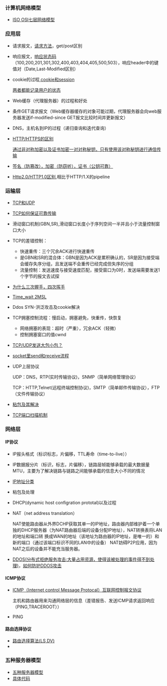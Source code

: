 ### 计算机网络模型
* [ISO OSI七层网络模型](https://blog.csdn.net/u011619283/article/details/52679504)
### 应用层
* 请求报文，[请求方法](https://www.cnblogs.com/foodoir/p/5911099.html)，get/post区别
* 响应报文，[响应状态码](http://www.runoob.com/http/http-status-codes.html)（100,200,201,301,302,400,403,404,405,500,503），响应header中的键值对（Date,Last-Modified区别）
* cookie的过程,[cookie和session](https://blog.csdn.net/liyifan687/article/details/80077928)

  [两者都能记录用户的状态](https://www.cnblogs.com/xxtalhr/p/9053906.html)
* Web缓存（代理服务器）的过程和好处
* 条件GET请求报文（Web缓存器缓存的对象可能过期，代理服务器会向web服务器发送if-modified-since GET报文比较时间并更新报文）
* DNS，主机名到IP的过程（递归查询和迭代查询）
* [HTTP/HTTPS的区别](https://www.cnblogs.com/wqhwe/p/5407468.html)

  [通过非对称加密以及证书加密一对对称秘钥，只有使用该对称秘钥进行通信传输](https://blog.csdn.net/a407479/article/details/80634789)
* [签名（防篡改），加密（防窃听），证书（公钥可靠）](https://www.cnblogs.com/Caersi/p/6720789.html)
* [Http2.0/HTTP1.0区别](https://www.cnblogs.com/frankyou/p/6145485.html),相比于HTTP/1.X的pipeline


### 运输层
* [TCP和UDP](https://blog.csdn.net/xiaobangkuaipao/article/details/76793702)
* [TCP如何保证可靠传输](https://blog.csdn.net/liuchenxia8/article/details/80428157)
* 滑动窗口机制(GBN,SR),滑动窗口长度小于序列空间一半并且小于流量控制窗口大小
* TCP的差错控制：
  * 快速重传：三个冗余ACK进行快速重传
  * 是GBN和SR的混合体：GBN是因为ACK是累积确认的，SR是因为接受端会缓存失序分组，且发送端不会重传已经完成但失序的分组
  * 流量控制：发送速度与接受速度匹配，接受窗口为0时，发送端需要发送1个字节的报文去试探
* [为什么三次握手，四次挥手](https://www.zhihu.com/question/24853633)
* [Time_wait 2MSL](https://elf8848.iteye.com/blog/1739571)
* Ddos SYN-洪泛攻击及cookie解决
* TCP拥塞控制流程：慢启动，拥塞避免，快重传，快恢复
  * 网络拥塞的表现：超时（严重），冗余ACK（轻微）
  * 控制拥塞窗口的值cwnd
* [TCP/UDP发送大包小包？](https://www.cnblogs.com/raichen/p/4858449.html)
* [socket里send和receive流程](https://blog.csdn.net/u010270148/article/details/53605339)
* UDP上层协议

  UDP：DNS，RTP(实时传输协议)，SNMP（简单网络管理协议）
  
  TCP：HTTP,Telnet(远程终端控制协议)，SMTP（简单邮件传输协议），FTP（文件传输协议）
* [粘包及其解决](https://blog.csdn.net/bjrxyz/article/details/73351248)
* [TCP端口扫描机制](https://blog.csdn.net/kowzb/article/details/77095044)
### 网络层
#### IP协议
* IP报头格式（标识标志，片偏移，TTL寿命（time-to-live））
* IP数据报分片（标识，标志，片偏移），链路层帧能够承载的最大数据量MTU，主要为了解决链路与链路之间能够承载的信息大小不同的情况
* [IP地址分类](https://www.cnblogs.com/qiaoconglovelife/p/5349486.html)
* 粘包及处理
* DHCP(dynamic host configration prototal)以及过程
* NAT（net address translation）

  NAT使能路由器从外界DCHP获取其单一的IP地址，路由器内部维护着一个单独的DHCP服务器（为NAT路由器后端的设备分配IP地址），NAT转换表将LAN的地址和端口转   换成WAN的地址（该地址为路由器的IP地址，是唯一的）和新的端口（通过该端口标识不同的LAN中的设备）
  NAT妨碍P2P应用，因为NAT之后的设备并不能充当服务器。
* [DDOS(分布式拒绝服务攻击:大量占用资源，使得该被处理的事件得不到处理)](https://baike.baidu.com/item/%E5%88%86%E5%B8%83%E5%BC%8F%E6%8B%92%E7%BB%9D%E6%9C%8D%E5%8A%A1%E6%94%BB%E5%87%BB/3802159?fromtitle=DDOS%E6%94%BB%E5%87%BB&fromid=177090&fr=aladdin)，[如何防护DDOS攻击](https://blog.csdn.net/nczb007/article/details/82380035)

#### ICMP协议
* [ICMP（Internet control Message Protocal）互联网控制报文协议](https://blog.csdn.net/baidu_37964071/article/details/80514340)

  主机和路由器用来沟通网络层的信息（差错报告、发送ICMP请求返回响应（PING,TRACEROOT））
* PING
#### 路由选择协议
* [路由选择算法(LS,DV)](https://blog.csdn.net/qq_22238021/article/details/80496138)
* 

### 五种服务器模型
* [五种服务器模型](https://blog.csdn.net/qq_29108585/article/details/78177278)
* [具体代码](https://github.com/PJdacainiao/Interview-Summary/blob/master/Summary/%E7%AE%97%E6%B3%95%E7%B4%A2%E5%BC%95.md#socket%E7%BC%96%E7%A8%8B)















